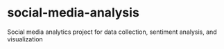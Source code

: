 # social-media-analysis
Social media analytics project for data collection, sentiment analysis, and visualization
